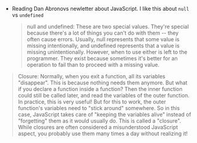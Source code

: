 ---
---

- Reading Dan Abronovs newletter about JavaScript. I like this about `null` vs `undefined`
  > null and undefined: These are two special values. They're special because there's a lot of things you can't do with them -- they often cause errors. Usually, null represents that some value is missing intentionally, and undefined represents that a value is missing unintentionally. However, when to use either is left to the programmer. They exist because sometimes it's better for an operation to fail than to proceed with a missing value.

> Closure: Normally, when you exit a function, all its variables "disappear". This is because nothing needs them anymore. But what if you declare a function inside a function? Then the inner function could still be called later, and read the variables of the outer function. In practice, this is very useful! But for this to work, the outer function's variables need to "stick around" somewhere. So in this case, JavaScript takes care of "keeping the variables alive" instead of "forgetting" them as it would usually do. This is called a "closure". While closures are often considered a misunderstood JavaScript aspect, you probably use them many times a day without realizing it!
